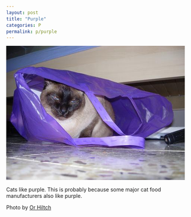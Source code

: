 ```yaml
---
layout: post
title: "Purple"
categories: P
permalink: p/purple
---
```


<img src="/images/p/purple.jpg">

Cats like purple. This is probably because some major cat food manufacturers also like purple.

Photo by <a href="http://www.flickr.com/photos/orcaman/293846625/">Or Hiltch</a>